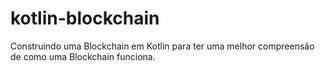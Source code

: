 # kotlin-blockchain
Construindo uma Blockchain em Kotlin para ter uma melhor compreensão de como uma Blockchain funciona.
